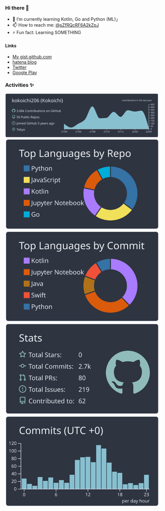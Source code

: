 ### Hi there 👋

- 🌱 I’m currently learning Kotlin, Go and Python (ML)」
- 📫 How to reach me: [@sZfRQcRF6A2kZpJ](https://twitter.com/sZfRQcRF6A2kZpJ)
- ⚡ Fun fact: Learning SOMETHING

#### Links
- [My gist.github.com](https://gist.github.com/kokoichi206)
- [hatena blog](https://koko206.hatenablog.com/archive)
- [Twitter](https://twitter.com/sZfRQcRF6A2kZpJ)
- [Google Play](https://play.google.com/store/apps/developer?id=Takahiro+Tominaga)

<!-- **kokoichi206/kokoichi206** is a ✨ _special_ ✨ repository because its `README.md` (this file) appears on your GitHub profile.

Here are some ideas to get you started:

- 🔭 I’m currently working on ...

- 👯 I’m looking to collaborate on ...
- 🤔 I’m looking for help with ...
- 💬 Ask me about ...

- 😄 Pronouns: ...

 -->
 
 
 ### Activities ✨
 
[![](https://raw.githubusercontent.com/kokoichi206/kokoichi206/main/profile-summary-card-output/nord_dark/0-profile-details.svg)](https://github.com/vn7n24fzkq/github-profile-summary-cards)
[![](https://raw.githubusercontent.com/kokoichi206/kokoichi206/main/profile-summary-card-output/nord_dark/1-repos-per-language.svg)](https://github.com/vn7n24fzkq/github-profile-summary-cards) [![](https://raw.githubusercontent.com/kokoichi206/kokoichi206/main/profile-summary-card-output/nord_dark/2-most-commit-language.svg)](https://github.com/vn7n24fzkq/github-profile-summary-cards)
[![](https://raw.githubusercontent.com/kokoichi206/kokoichi206/main/profile-summary-card-output/nord_dark/3-stats.svg)](https://github.com/vn7n24fzkq/github-profile-summary-cards) [![](https://raw.githubusercontent.com/kokoichi206/kokoichi206/main/profile-summary-card-output/nord_dark/4-productive-time.svg)](https://github.com/vn7n24fzkq/github-profile-summary-cards)

 
 
 
 
<!-- <p align="left"> 
  <img alt="Top Langs" height="150px" src="https://github-readme-stats.vercel.app/api/top-langs/?username=kokoichi206&layout=compact&show_icons=true&theme=onedark" />
  <img alt="github stats" height="150px" src="https://github-readme-stats.vercel.app/api?username=kokoichi206&theme=onedark&show_icons=ture" />
</p>

[![trophy](https://github-profile-trophy.vercel.app/?username=kokoichi206&theme=onedark&column=7
)](https://github.com/ryo-ma/github-profile-trophy)
 -->
